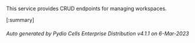 






This service provides CRUD endpoints for managing workspaces.

[:summary]

###### Auto generated by Pydio Cells Enterprise Distribution v4.1.1 on 6-Mar-2023
